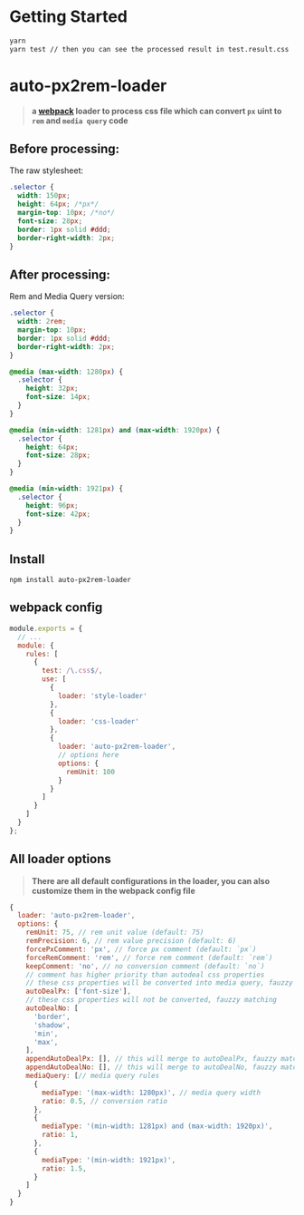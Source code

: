 # Getting Started

```bash
yarn
yarn test // then you can see the processed result in test.result.css
```

# auto-px2rem-loader

> **a [webpack](https://www.webpackjs.com/loaders/) loader to process css file which can convert `px` uint to `rem` and `media query` code**

## Before processing:

The raw stylesheet:

```css
.selector {
  width: 150px;
  height: 64px; /*px*/
  margin-top: 10px; /*no*/
  font-size: 28px;
  border: 1px solid #ddd;
  border-right-width: 2px;
}
```

## After processing:

Rem and Media Query version:

```css
.selector {
  width: 2rem;
  margin-top: 10px;
  border: 1px solid #ddd;
  border-right-width: 2px;
}

@media (max-width: 1280px) {
  .selector {
    height: 32px;
    font-size: 14px;
  }
}

@media (min-width: 1281px) and (max-width: 1920px) {
  .selector {
    height: 64px;
    font-size: 28px;
  }
}

@media (min-width: 1921px) {
  .selector {
    height: 96px;
    font-size: 42px;
  }
}
```

## Install

`npm install auto-px2rem-loader`

## webpack config

```js
module.exports = {
  // ...
  module: {
    rules: [
      {
        test: /\.css$/,
        use: [
          {
            loader: 'style-loader'
          },
          {
            loader: 'css-loader'
          },
          {
            loader: 'auto-px2rem-loader',
            // options here
            options: {
              remUnit: 100
            }
          }
        ]
      }
    ]
  }
};
```

## All loader options

> **There are all default configurations in the loader, you can also customize them in the webpack config file**

```js
{
  loader: 'auto-px2rem-loader',
  options: {
    remUnit: 75, // rem unit value (default: 75)
    remPrecision: 6, // rem value precision (default: 6)
    forcePxComment: 'px', // force px comment (default: `px`)
    forceRemComment: 'rem', // force rem comment (default: `rem`)
    keepComment: 'no', // no conversion comment (default: `no`)
    // comment has higher priority than autodeal css properties
    // these css properties will be converted into media query, fauzzy matching
    autoDealPx: ['font-size'],
    // these css properties will not be converted, fauzzy matching
    autoDealNo: [
      'border',
      'shadow',
      'min',
      'max',
    ],
    appendAutoDealPx: [], // this will merge to autoDealPx, fauzzy matching
    appendAutoDealNo: [], // this will merge to autoDealNo, fauzzy matching
    mediaQuery: [// media query rules
      {
        mediaType: '(max-width: 1280px)', // media query width
        ratio: 0.5, // conversion ratio
      },
      {
        mediaType: '(min-width: 1281px) and (max-width: 1920px)',
        ratio: 1,
      },
      {
        mediaType: '(min-width: 1921px)',
        ratio: 1.5,
      }
    ]
  }
}
```
